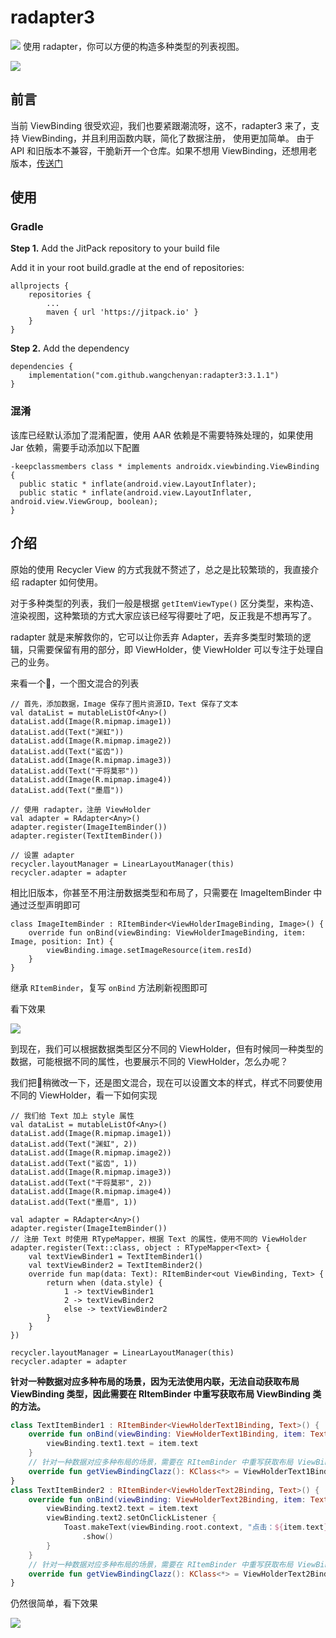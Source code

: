 # radapter3

[![](https://jitpack.io/v/wangchenyan/radapter3.svg)](https://jitpack.io/#wangchenyan/radapter3)
使用 radapter，你可以方便的构造多种类型的列表视图。

![](https://raw.githubusercontent.com/wangchenyan/radapter3/master/art/recycler-view.jpg)

## 前言

当前 ViewBinding 很受欢迎，我们也要紧跟潮流呀，这不，radapter3 来了，支持 ViewBinding，并且利用函数内联，简化了数据注册，
使用更加简单。
由于 API 和旧版本不兼容，干脆新开一个仓库。如果不想用 ViewBinding，还想用老版本，[传送门](https://github.com/wangchenyan/radapter) 

## 使用

### Gradle

**Step 1.** Add the JitPack repository to your build file

Add it in your root build.gradle at the end of repositories:

```
allprojects {
	repositories {
		...
		maven { url 'https://jitpack.io' }
	}
}
```

**Step 2.** Add the dependency

```
dependencies {
    implementation("com.github.wangchenyan:radapter3:3.1.1")
}
```

### 混淆

该库已经默认添加了混淆配置，使用 AAR 依赖是不需要特殊处理的，如果使用 Jar 依赖，需要手动添加以下配置

```
-keepclassmembers class * implements androidx.viewbinding.ViewBinding {
  public static * inflate(android.view.LayoutInflater);
  public static * inflate(android.view.LayoutInflater, android.view.ViewGroup, boolean);
}

```

## 介绍

原始的使用 Recycler View 的方式我就不赘述了，总之是比较繁琐的，我直接介绍 radapter 如何使用。

对于多种类型的列表，我们一般是根据 `getItemViewType()` 区分类型，来构造、渲染视图，这种繁琐的方式大家应该已经写得要吐了吧，反正我是不想再写了。

radapter 就是来解救你的，它可以让你丢弃 Adapter，丢弃多类型时繁琐的逻辑，只需要保留有用的部分，即
ViewHolder，使 ViewHolder 可以专注于处理自己的业务。

来看一个🌰，一个图文混合的列表

```
// 首先，添加数据，Image 保存了图片资源ID，Text 保存了文本
val dataList = mutableListOf<Any>()
dataList.add(Image(R.mipmap.image1))
dataList.add(Text("渊虹"))
dataList.add(Image(R.mipmap.image2))
dataList.add(Text("鲨齿"))
dataList.add(Image(R.mipmap.image3))
dataList.add(Text("干将莫邪"))
dataList.add(Image(R.mipmap.image4))
dataList.add(Text("墨眉"))

// 使用 radapter，注册 ViewHolder
val adapter = RAdapter<Any>()
adapter.register(ImageItemBinder())
adapter.register(TextItemBinder())

// 设置 adapter
recycler.layoutManager = LinearLayoutManager(this)
recycler.adapter = adapter
```

相比旧版本，你甚至不用注册数据类型和布局了，只需要在 ImageItemBinder 中通过泛型声明即可

```
class ImageItemBinder : RItemBinder<ViewHolderImageBinding, Image>() {
    override fun onBind(viewBinding: ViewHolderImageBinding, item: Image, position: Int) {
        viewBinding.image.setImageResource(item.resId)
    }
}
```

继承 `RItemBinder`，复写 `onBind` 方法刷新视图即可

看下效果

![](https://raw.githubusercontent.com/wangchenyan/radapter3/master/art/image01.jpg)

到现在，我们可以根据数据类型区分不同的 ViewHolder，但有时候同一种类型的数据，可能根据不同的属性，也要展示不同的
ViewHolder，怎么办呢？

我们把🌰稍微改一下，还是图文混合，现在可以设置文本的样式，样式不同要使用不同的 ViewHolder，看一下如何实现

```
// 我们给 Text 加上 style 属性
val dataList = mutableListOf<Any>()
dataList.add(Image(R.mipmap.image1))
dataList.add(Text("渊虹", 2))
dataList.add(Image(R.mipmap.image2))
dataList.add(Text("鲨齿", 1))
dataList.add(Image(R.mipmap.image3))
dataList.add(Text("干将莫邪", 2))
dataList.add(Image(R.mipmap.image4))
dataList.add(Text("墨眉", 1))

val adapter = RAdapter<Any>()
adapter.register(ImageItemBinder())
// 注册 Text 时使用 RTypeMapper，根据 Text 的属性，使用不同的 ViewHolder
adapter.register(Text::class, object : RTypeMapper<Text> {
    val textViewBinder1 = TextItemBinder1()
    val textViewBinder2 = TextItemBinder2()
    override fun map(data: Text): RItemBinder<out ViewBinding, Text> {
        return when (data.style) {
            1 -> textViewBinder1
            2 -> textViewBinder2
            else -> textViewBinder2
        }
    }
})

recycler.layoutManager = LinearLayoutManager(this)
recycler.adapter = adapter
```

**针对一种数据对应多种布局的场景，因为无法使用内联，无法自动获取布局 ViewBinding 类型，因此需要在 RItemBinder 中重写获取布局 ViewBinding 类的方法。**

```kotlin
class TextItemBinder1 : RItemBinder<ViewHolderText1Binding, Text>() {
    override fun onBind(viewBinding: ViewHolderText1Binding, item: Text, position: Int) {
        viewBinding.text1.text = item.text
    }
    // 针对一种数据对应多种布局的场景，需要在 RItemBinder 中重写获取布局 ViewBinding 类的方法
    override fun getViewBindingClazz(): KClass<*> = ViewHolderText1Binding::class
}
class TextItemBinder2 : RItemBinder<ViewHolderText2Binding, Text>() {
    override fun onBind(viewBinding: ViewHolderText2Binding, item: Text, position: Int) {
        viewBinding.text2.text = item.text
        viewBinding.text2.setOnClickListener {
            Toast.makeText(viewBinding.root.context, "点击：${item.text}", Toast.LENGTH_SHORT)
                .show()
        }
    }
    // 针对一种数据对应多种布局的场景，需要在 RItemBinder 中重写获取布局 ViewBinding 类的方法
    override fun getViewBindingClazz(): KClass<*> = ViewHolderText2Binding::class
}
```

仍然很简单，看下效果

![](https://raw.githubusercontent.com/wangchenyan/radapter3/master/art/image02.jpg)
